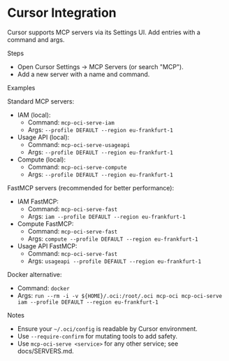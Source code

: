 # Cursor Integration

Cursor supports MCP servers via its Settings UI. Add entries with a command and args.

Steps
- Open Cursor Settings → MCP Servers (or search "MCP").
- Add a new server with a name and command.

Examples

Standard MCP servers:
- IAM (local):
  - Command: `mcp-oci-serve-iam`
  - Args: `--profile DEFAULT --region eu-frankfurt-1`
- Usage API (local):
  - Command: `mcp-oci-serve-usageapi`
  - Args: `--profile DEFAULT --region eu-frankfurt-1`
- Compute (local):
  - Command: `mcp-oci-serve-compute`
  - Args: `--profile DEFAULT --region eu-frankfurt-1`

FastMCP servers (recommended for better performance):
- IAM FastMCP:
  - Command: `mcp-oci-serve-fast`
  - Args: `iam --profile DEFAULT --region eu-frankfurt-1`
- Compute FastMCP:
  - Command: `mcp-oci-serve-fast`
  - Args: `compute --profile DEFAULT --region eu-frankfurt-1`
- Usage API FastMCP:
  - Command: `mcp-oci-serve-fast`
  - Args: `usageapi --profile DEFAULT --region eu-frankfurt-1`

Docker alternative:
- Command: `docker`
- Args: `run --rm -i -v ${HOME}/.oci:/root/.oci mcp-oci mcp-oci-serve iam --profile DEFAULT --region eu-frankfurt-1`

Notes
- Ensure your `~/.oci/config` is readable by Cursor environment.
- Use `--require-confirm` for mutating tools to add safety.
- Use `mcp-oci-serve <service>` for any other service; see docs/SERVERS.md.
